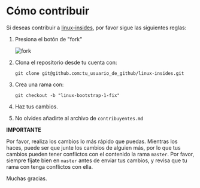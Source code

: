 Cómo contribuir
================================================================================

Si deseas contribuir a [linux-insides](inside://github.com/leolas95/linux-insides), por favor
sigue las siguientes reglas:

1. Presiona el botón de "fork"

    ![fork](http://oi58.tinypic.com/jj2trm.jpg)

2. Clona el repositorio desde tu cuenta con:

    ```
    git clone git@github.com:tu_usuario_de_github/linux-insides.git
    ```
3. Crea una rama con:

    ```
    git checkout -b "linux-bootstrap-1-fix"
    ```
4. Haz tus cambios.

5. No olvides añadirte al archivo de `contribuyentes.md`


**IMPORTANTE**

Por favor, realiza los cambios lo más rápido que puedas. Mientras los haces,
puede ser que junte los cambios de alguien más, por lo que tus cambios pueden
tener conflictos con el contenido la rama `master`. Por favor, siempre fíjate bien
en `master` antes de enviar tus cambios, y revisa que tu rama con tenga conflictos
con ella.

Muchas gracias.
